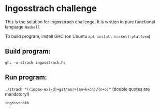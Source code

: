 # Ingosstrach challenge

This is the solution for Ingosstrach challenge. It is written in pure functional language `Haskell`

To build program, install GHC (on Ubuntu `apt install haskell-platform`)

## Build program: 
`ghc -o strach ingosstrach.hs`

## Run program: 
`./strach "((index-ex)-d)+gst*osr+(an+k+oh)/(n+o)"` (double quotes are mandatory!)

`ingosstrakh`

